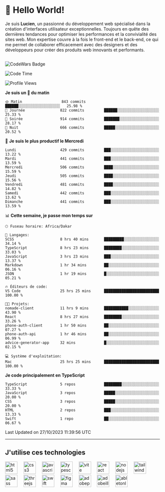# 👋 Hello World!

Je suis **Lucien**, un passionné du développement web spécialisé dans la création d'interfaces utilisateur exceptionnelles. Toujours en quête des dernières tendances pour optimiser les performances et la convivialité des sites web. Mon expertise couvre à la fois le front-end et le back-end, ce qui me permet de collaborer efficacement avec des designers et des développeurs pour créer des produits web innovants et performants.

##

![CodeWars Badge](https://www.codewars.com/users/xyhomi3/badges/small)

<!--START_SECTION:waka-->
![Code Time](http://img.shields.io/badge/Code%20Time-149%20hrs%208%20mins-blue)

![Profile Views](http://img.shields.io/badge/Vues%20du%20profil-1-blue)

**Je suis un 🐤 du matin** 

```text
🌞 Matin                  843 commits         ██████░░░░░░░░░░░░░░░░░░░   25.98 % 
🌆 Journée                822 commits         ██████░░░░░░░░░░░░░░░░░░░   25.33 % 
🌃 Soirée                 914 commits         ███████░░░░░░░░░░░░░░░░░░   28.17 % 
🌙 Nuit                   666 commits         █████░░░░░░░░░░░░░░░░░░░░   20.52 % 
```
📅 **Je suis le plus productif le Mercredi** 

```text
Lundi                    429 commits         ███░░░░░░░░░░░░░░░░░░░░░░   13.22 % 
Mardi                    441 commits         ███░░░░░░░░░░░░░░░░░░░░░░   13.59 % 
Mercredi                 506 commits         ████░░░░░░░░░░░░░░░░░░░░░   15.59 % 
Jeudi                    505 commits         ████░░░░░░░░░░░░░░░░░░░░░   15.56 % 
Vendredi                 481 commits         ████░░░░░░░░░░░░░░░░░░░░░   14.82 % 
Samedi                   442 commits         ███░░░░░░░░░░░░░░░░░░░░░░   13.62 % 
Dimanche                 441 commits         ███░░░░░░░░░░░░░░░░░░░░░░   13.59 % 
```


📊 **Cette semaine, je passe mon temps sur** 

```text
🕑︎ Fuseau horaire: Africa/Dakar

💬 Langages: 
SCSS                     8 hrs 40 mins       █████████░░░░░░░░░░░░░░░░   34.14 % 
TypeScript               8 hrs 23 mins       ████████░░░░░░░░░░░░░░░░░   33.03 % 
JavaScript               3 hrs 23 mins       ███░░░░░░░░░░░░░░░░░░░░░░   13.37 % 
Markdown                 1 hr 34 mins        ██░░░░░░░░░░░░░░░░░░░░░░░   06.16 % 
JSON                     1 hr 19 mins        █░░░░░░░░░░░░░░░░░░░░░░░░   05.21 % 

🔥 Éditeurs de code: 
VS Code                  25 hrs 25 mins      █████████████████████████   100.00 % 

🐱‍💻 Projets: 
nomade-client            11 hrs 9 mins       ███████████░░░░░░░░░░░░░░   43.90 % 
React                    8 hrs 27 mins       ████████░░░░░░░░░░░░░░░░░   33.26 % 
phone-auth-client        1 hr 50 mins        ██░░░░░░░░░░░░░░░░░░░░░░░   07.27 % 
phone-auth-api           1 hr 46 mins        ██░░░░░░░░░░░░░░░░░░░░░░░   06.99 % 
advice-generator-app     32 mins             █░░░░░░░░░░░░░░░░░░░░░░░░   02.15 % 

💻 Système d'exploitation: 
Mac                      25 hrs 25 mins      █████████████████████████   100.00 % 
```

**Je code principalement en TypeScript** 

```text
TypeScript               5 repos             ████████░░░░░░░░░░░░░░░░░   33.33 % 
JavaScript               3 repos             █████░░░░░░░░░░░░░░░░░░░░   20.00 % 
CSS                      3 repos             █████░░░░░░░░░░░░░░░░░░░░   20.00 % 
HTML                     2 repos             ███░░░░░░░░░░░░░░░░░░░░░░   13.33 % 
Swift                    1 repo              ██░░░░░░░░░░░░░░░░░░░░░░░   06.67 % 
```




 Last Updated on 27/10/2023 11:39:56 UTC
<!--END_SECTION:waka-->
---

## J'utilise ces technologies

<div align="left">
  <img src="https://skillicons.dev/icons?i=html" height="40" alt="html5 logo"  />
  <img width="12" />
  <img src="https://skillicons.dev/icons?i=css" height="40" alt="css3 logo"  />
  <img width="12" />
  <img src="https://skillicons.dev/icons?i=js" height="40" alt="javascript logo"  />
  <img width="12" />
  <img src="https://skillicons.dev/icons?i=ts" height="40" alt="typescript logo"  />
  <img width="12" />
  <img src="https://skillicons.dev/icons?i=vite" height="40" alt="vite logo"  />
  <img width="12" />
  <img src="https://skillicons.dev/icons?i=react" height="40" alt="react logo"  />
  <img width="12" />
  <img src="https://cdn.jsdelivr.net/gh/devicons/devicon/icons/nodejs/nodejs-original.svg" height="40" alt="nodejs logo"  />
  <img width="12" />
  <img src="https://skillicons.dev/icons?i=tailwind" height="40" alt="tailwindcss logo"  />
  <img width="12" />
  <img src="https://skillicons.dev/icons?i=sass" height="40" alt="sass logo"  />
  <img width="12" />
  <img src="https://skillicons.dev/icons?i=threejs" height="40" alt="threejs logo"  />
  <img width="12" />
  <img src="https://skillicons.dev/icons?i=swift" height="40" alt="swift logo"  />
  <img width="12" />
  <img src="https://skillicons.dev/icons?i=figma" height="40" alt="figma logo"  />
  <img width="12" />
  <img src="https://skillicons.dev/icons?i=ps" height="40" alt="adobephotoshop logo"  />
  <img width="12" />
  <img src="https://skillicons.dev/icons?i=ai" height="40" alt="adobeillustrator logo"  />
  <img width="12" />
  <img src="https://skillicons.dev/icons?i=ableton" height="40" alt="abletonlive logo"  />
</div>



